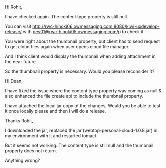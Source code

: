 Hi Rohit,
 
I have checked again. The content type property is still null.

You can visit http://rwc-hinoki06.owmessaging.com:8080/kiwi-uxdevelop-release/ with dev01@rwc-hinoki05.owmessaging.com/p to check it.
 
You were right about the thumbnail property, but client has to send request to get cloud files again when user opens cloud file manager.

And I think client would display the thumbnail when adding attachment in the near future.

So the thumbnail property is necessary. Would you please reconsider it?



Hi Dean,
 
I have fixed the issue where the content type property was coming as null & also enhanced the file create api to include the thumbnail property.

I have attached the local jar copy of the changes, Would you be able to test it once locally please and then I will do a release.


Thanks Rohit,
 
I downloaded the jar, replaced the jar (webtop-personal-cloud-1.0.8.jar) in my environment with it and restarted tomact.

But it seems not working. The content type is still null and the thumbnail property does not return.

Anything wrong?
